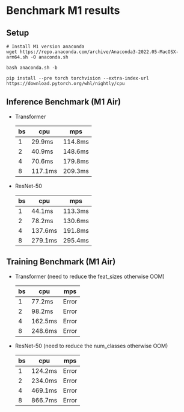 # Benchmark M1 results

## Setup

```
# Install M1 version anaconda
wget https://repo.anaconda.com/archive/Anaconda3-2022.05-MacOSX-arm64.sh -O anaconda.sh

bash anaconda.sh -b

pip install --pre torch torchvision --extra-index-url https://download.pytorch.org/whl/nightly/cpu
```


## Inference Benchmark (M1 Air)

* Transformer

    bs  | cpu | mps
    --- | --- | ---
    1   | 29.9ms | 114.8ms
    2   | 40.9ms | 148.6ms
    4   | 70.6ms | 179.8ms
    8   | 117.1ms | 209.3ms

* ResNet-50

    bs  | cpu | mps
    --- | --- | ---
    1   | 44.1ms | 113.3ms
    2   | 78.2ms | 130.6ms
    4   | 137.6ms | 191.8ms
    8   | 279.1ms | 295.4ms

## Training Benchmark (M1 Air)

* Transformer (need to reduce the feat_sizes otherwise OOM)

    bs  | cpu | mps
    --- | --- | ---
    1   | 77.2ms | Error
    2   | 98.2ms | Error
    4   | 162.5ms | Error
    8   | 248.6ms | Error

* ResNet-50 (need to reduce the num_classes otherwise OOM)

    bs  | cpu | mps
    --- | --- | ---
    1   | 124.2ms | Error
    2   | 234.0ms | Error
    4   | 469.1ms | Error
    8   | 866.7ms | Error